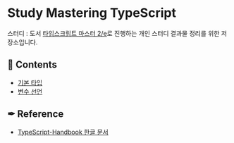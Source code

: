 # Study Mastering TypeScript

스터디 : 도서 [타입스크립트 마스터 2/e](https://www.aladin.co.kr/shop/wproduct.aspx?ItemId=137874197)로 진행하는 개인 스터디 결과물 정리를 위한 저장소입니다.

## 📝 Contents

-   [기본 타입](basicTypes/README.md)
-   [변수 선언](variableDeclarations/README.md)

####

## ✒ Reference

-   [TypeScript-Handbook 한글 문서](https://typescript-kr.github.io/)

